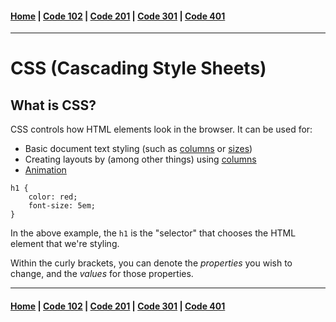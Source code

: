 #### [Home](../README.md) | [Code 102](../102main.md) | [Code 201](../201main.md) | [Code 301](../301main.md) | [Code 401](../401main.md)
***

# CSS (Cascading Style Sheets)

## What is CSS? 
CSS controls how HTML elements look in the browser. It can be used for:
- Basic document text styling (such as [columns](https://developer.mozilla.org/en-US/docs/Web/CSS/Layout_cookbook/Column_layouts) or [sizes](https://developer.mozilla.org/en-US/docs/Web/CSS/font-size))
- Creating layouts by (among other things) using [columns](https://developer.mozilla.org/en-US/docs/Web/CSS/Layout_cookbook/Column_layouts)   
- [Animation](https://developer.mozilla.org/en-US/docs/Web/CSS/CSS_Animations)

```
h1 {
    color: red;
    font-size: 5em;
}
```

In the above example, the `h1` is the "selector" that chooses the HTML element that we're styling. 

Within the curly brackets, you can denote the *properties* you wish to change, and the *values* for those properties. 

***
#### [Home](../README.md) | [Code 102](../102main.md) | [Code 201](../201main.md) | [Code 301](../301main.md) | [Code 401](../401main.md)